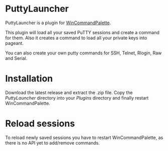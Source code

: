 # PuttyLauncher

PuttyLauncher is a plugin for [WinCommandPalette](https://github.com/DarkIrata/WinCommandPalette).

This plugin will load all your saved PuTTY sessions and create a command for them.
Also it creates a command to load all your private keys into pageant.

You can also create your own putty commands for SSH, Telnet, Rlogin, Raw and Serial.

# Installation

Download the latest release and extract the .zip file. Copy the *PuttyLauncher* directory into your *Plugins* directory
and finally restart WinCommandPalette.

# Reload sessions

To reload newly saved sessions you have to restart WinCommandPalette, as there is no API yet to add/remove commands.